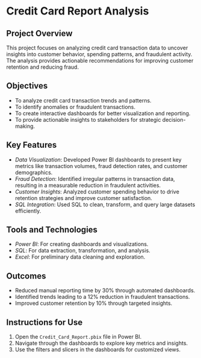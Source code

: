 # Credit Card Report Analysis

## Project Overview
This project focuses on analyzing credit card transaction data to uncover insights into customer behavior, spending patterns, and fraudulent activity. The analysis provides actionable recommendations for improving customer retention and reducing fraud.

## Objectives
- To analyze credit card transaction trends and patterns.
- To identify anomalies or fraudulent transactions.
- To create interactive dashboards for better visualization and reporting.
- To provide actionable insights to stakeholders for strategic decision-making.

## Key Features
- *Data Visualization*: Developed Power BI dashboards to present key metrics like transaction volumes, fraud detection rates, and customer demographics.
- *Fraud Detection*: Identified irregular patterns in transaction data, resulting in a measurable reduction in fraudulent activities.
- *Customer Insights*: Analyzed customer spending behavior to drive retention strategies and improve customer satisfaction.
- *SQL Integration*: Used SQL to clean, transform, and query large datasets efficiently.

## Tools and Technologies
- *Power BI*: For creating dashboards and visualizations.
- *SQL*: For data extraction, transformation, and analysis.
- *Excel*: For preliminary data cleaning and exploration.

## Outcomes
- Reduced manual reporting time by 30% through automated dashboards.
- Identified trends leading to a 12% reduction in fraudulent transactions.
- Improved customer retention by 10% through targeted insights.

## Instructions for Use
1. Open the `Credit_Card_Report.pbix` file in Power BI.
2. Navigate through the dashboards to explore key metrics and insights.
3. Use the filters and slicers in the dashboards for customized views.
